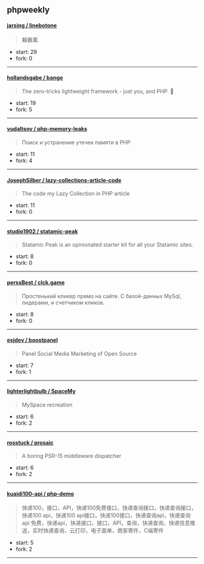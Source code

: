 ## phpweekly

#### [jarsing / linebotone](https://github.com/jarsing/linebotone)

> 賴霸萬

+ start: 29
+ fork: 0

----


#### [hollandsgabe / bango](https://github.com/hollandsgabe/bango)

> The zero-tricks lightweight framework - just you, and PHP. 🐘

+ start: 19
+ fork: 5

----


#### [vudaltsov / php-memory-leaks](https://github.com/vudaltsov/php-memory-leaks)

> Поиск и устранение утечек памяти в PHP

+ start: 11
+ fork: 4

----


#### [JosephSilber / lazy-collections-article-code](https://github.com/JosephSilber/lazy-collections-article-code)

> The code my Lazy Collection in PHP article

+ start: 11
+ fork: 0

----


#### [studio1902 / statamic-peak](https://github.com/studio1902/statamic-peak)

> Statamic Peak is an opinionated starter kit for all your Statamic sites.

+ start: 8
+ fork: 0

----


#### [perssBest / clck.game](https://github.com/perssBest/clck.game)

> Простенький кликер прямо на сайте. С базой-данных MySql, лидерами, и счетчиком кликов.

+ start: 8
+ fork: 0

----


#### [esjdev / boostpanel](https://github.com/esjdev/boostpanel)

> Panel Social Media Marketing of Open Source

+ start: 7
+ fork: 1

----


#### [lighterlightbulb / SpaceMy](https://github.com/lighterlightbulb/SpaceMy)

> MySpace recreation

+ start: 6
+ fork: 2

----


#### [rosstuck / prosaic](https://github.com/rosstuck/prosaic)

> A boring PSR-15 middleware dispatcher

+ start: 6
+ fork: 2

----


#### [kuaidi100-api / php-demo](https://github.com/kuaidi100-api/php-demo)

> 快递100，接口，API，快递100免费接口，快递查询接口，快递查询接口，快递100 api，快递100 api接口，快递100接口，快递查询api，快递查询api 免费，快递api，快递接口，接口，API，查询，快递查询，快递信息推送，实时快递查询，云打印，电子面单，商家寄件，C端寄件

+ start: 5
+ fork: 2

----


